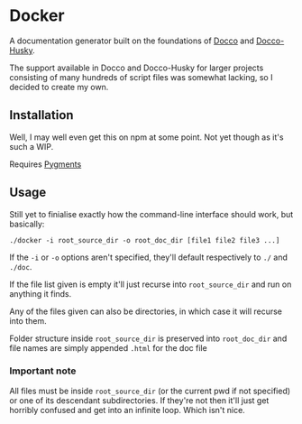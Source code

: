 # Docker

A documentation generator built on the foundations of [Docco](http://jashkenas.github.com/docco/) and [Docco-Husky](https://github.com/mbrevoort/docco-husky).

The support available in Docco and Docco-Husky for larger projects consisting of many hundreds of script files was somewhat lacking, so I decided to create my own.

## Installation

Well, I may well even get this on npm at some point. Not yet though as it's such a WIP.

Requires [Pygments](http://pygments.org/)

## Usage

Still yet to finialise exactly how the command-line interface should work, but basically:

```
./docker -i root_source_dir -o root_doc_dir [file1 file2 file3 ...]
```

If the `-i` or `-o` options aren't specified, they'll default respectively to `./` and `./doc`.

If the file list given is empty it'll just recurse into `root_source_dir` and run on anything it finds.

Any of the files given can also be directories, in which case it will recurse into them.

Folder structure inside `root_source_dir` is preserved into `root_doc_dir` and file names are simply appended `.html` for the doc file

### Important note

All files must be inside `root_source_dir` (or the current pwd if not specified) or one of its descendant subdirectories. If they're not then it'll just get horribly confused and get into an infinite loop. Which isn't nice.